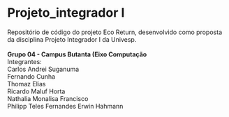 # Projeto_integrador I

Repositório de código do projeto Eco Return, desenvolvido como proposta da disciplina Projeto Integrador I da Univesp. <br><br>
**Grupo 04 - Campus Butanta (Eixo Computação** <br>
Integrantes: <br>
Carlos Andrei Suganuma <br>
Fernando Cunha <br>
Thomaz Elias <br>
Ricardo Maluf Horta <br>
Nathalia Monalisa Francisco <br>
Philipp Teles Fernandes Erwin Hahmann <br>
